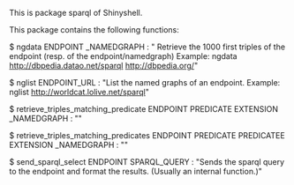 This is package sparql of Shinyshell.

This package contains the following functions:

$ ngdata ENDPOINT _NAMEDGRAPH : " Retrieve the 1000 first triples of the endpoint (resp. of the endpoint/namedgraph) Example: ngdata http://dbpedia.datao.net/sparql http://dbpedia.org/"

$ nglist ENDPOINT_URL : "List the named graphs of an endpoint. Example: nglist http://worldcat.lolive.net/sparql"

$ retrieve_triples_matching_predicate ENDPOINT PREDICATE EXTENSION _NAMEDGRAPH : ""

$ retrieve_triples_matching_predicates ENDPOINT PREDICATE PREDICATEE EXTENSION _NAMEDGRAPH : ""

$ send_sparql_select ENDPOINT SPARQL_QUERY : "Sends the sparql query to the endpoint and format the results. (Usually an internal function.)"


